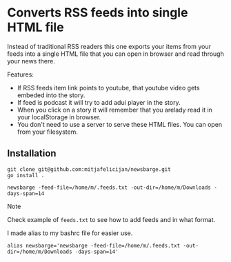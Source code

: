 # Converts RSS feeds into single HTML file

Instead of traditional RSS readers this one exports your items from your feeds
into a single HTML file that you can open in browser and read through your news
there.

Features:

- If RSS feeds item link points to youtube, that youtube video gets embeded
  into the story.
- If feed is podcast it will try to add adui player in the story.
- When you click on a story it will remember that you arelady read it in your
  localStorage in browser.
- You don't need to use a server to serve these HTML files. You can open from
  your filesystem.

## Installation

```console
git clone git@github.com:mitjafelicijan/newsbarge.git
go install .

newsbarge -feed-file=/home/m/.feeds.txt -out-dir=/home/m/Downloads -days-span=14
```

> [!NOTE]
> Check example of `feeds.txt` to see how to add feeds and in what format.

I made alias to my bashrc file for easier use.

```console
alias newsbarge='newsbarge -feed-file=/home/m/.feeds.txt -out-dir=/home/m/Downloads -days-span=14'
```

